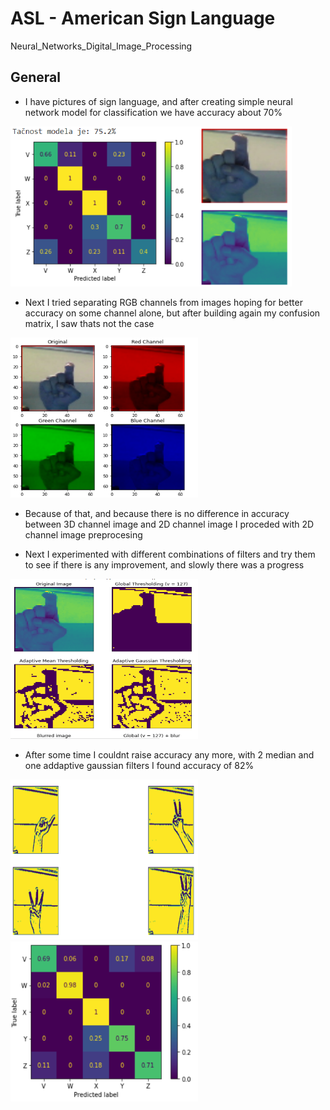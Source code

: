 # ASL - American Sign Language
Neural_Networks_Digital_Image_Processing

## General
 - I have pictures of sign language, and after creating simple neural network model for classification we have accuracy about 70%

<img src="Pictures/no_filters.PNG" alt="Alt Text" width="300" height="256"><img src="Pictures/2_3_channels.PNG" alt="Alt Text" width="150" height="256">

- Next I tried separating RGB channels from images hoping for better accuracy on some channel alone, but after building again my confusion matrix, I saw thats not the case
<img src="Pictures/Chanels.PNG" alt="Alt Text" width="300" height="256">

- Because of that, and because there is no difference in accuracy between 3D channel image and 2D channel image I proceded with 2D channel image preprocesing

- Next I experimented with different combinations of filters and try them to see if there is any improvement, and slowly there was a progress
  
<img src="Pictures/Global.PNG" alt="Alt Text" width="300" height="256">

- After some time I couldnt raise accuracy any more, with 2 median and one addaptive gaussian filters I found accuracy of 82%

<img src="Pictures/Super_Filtered.PNG" alt="Alt Text" width="300" height="256"><img src="Pictures/Final.PNG" alt="Alt Text" width="300" height="256">





